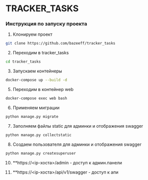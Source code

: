 # TRACKER_TASKS

### Инструкция по запуску проекта
1. Клонируем проект
```bash
git clone https://github.com/bazeeff/tracker_tasks
```
2. Переходим в tracker_tasks
```bash
cd tracker_tasks
```
3. Запускаем контейнеры
```bash
docker-compose up --build -d
```
5. Переходим в контейнер web
```bash
docker-compose exec web bash
```
6. Применяем миграции
```bash
python manage.py migrate
```
7. Заполняем файлы static для админки и отображения swagger
```bash
python manage.py collectstatic
```
8. Создаем пользователя для админки и отображения swagger
```bash
python manage.py createsuperuser
```

10. **https://<ip-хоста>/admin - доступ к админ.панели

11. **https://<ip-хоста>/api/v1/swagger - доступ к апи
